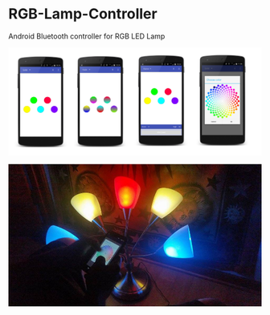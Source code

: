# RGB-Lamp-Controller
Android Bluetooth controller for RGB LED Lamp

![alt text](Screenshots/appoverview.png "App overview")

![alt text](Screenshots/inuse.jpg "Lamp in use")

